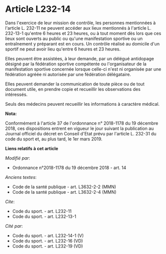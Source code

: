 # Article L232-14

Dans l'exercice de leur mission de contrôle, les personnes mentionnées à l'article L. 232-11 ne peuvent accéder aux lieux
mentionnés à l'article L. 232-13-1 qu'entre 6 heures et 23 heures, ou à tout moment dès lors que ces lieux sont ouverts au
public ou qu'une manifestation sportive ou un entraînement y préparant est en cours. Un contrôle réalisé au domicile d'un
sportif ne peut avoir lieu qu'entre 6 heures et 23 heures.

Elles peuvent être assistées, à leur demande, par un délégué antidopage désigné par la fédération sportive compétente ou
l'organisateur de la manifestation sportive concernée lorsque celle-ci n'est ni organisée par une fédération agréée ni
autorisée par une fédération délégataire.

Elles peuvent demander la communication de toute pièce ou de tout document utile, en prendre copie et recueillir les
observations des intéressés.

Seuls des médecins peuvent recueillir les informations à caractère médical.

**Nota:**

Conformément à l'article 37 de l'ordonnance n° 2018-1178 du 19 décembre 2018, ces dispositions entrent en vigueur le jour
suivant la publication au Journal officiel du décret en Conseil d'Etat prévu par l'article L. 232-31 du code du sport et, au
plus tard, le 1er mars 2019.

**Liens relatifs à cet article**

_Modifié par_:

  - Ordonnance n°2018-1178 du 19 décembre 2018 - art. 14

_Anciens textes_:

  - Code de la santé publique - art. L3632-2-2 (MMN)
  - Code de la santé publique - art. L3632-2-4 (MMN)

_Cite_:

  - Code du sport. - art. L232-11
  - Code du sport. - art. L232-13-1

_Cité par_:

  - Code du sport. - art. L232-14-1 (V)
  - Code du sport. - art. L232-16 (VD)
  - Code du sport. - art. L232-19 (VD)
